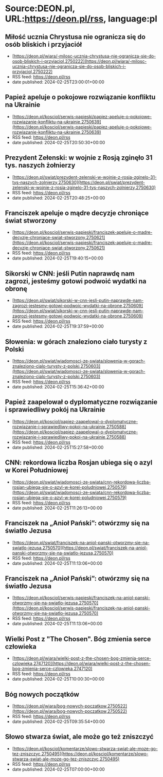 # Source:DEON.pl, URL:https://deon.pl/rss, language:pl

## Miłość ucznia Chrystusa nie ogranicza się do osób bliskich i przyjaciół
 - [https://deon.pl/wiara/-milosc-ucznia-chrystusa-nie-ogranicza-sie-do-osob-bliskich-i-przyjaciol,2750222](https://deon.pl/wiara/-milosc-ucznia-chrystusa-nie-ogranicza-sie-do-osob-bliskich-i-przyjaciol,2750222)
 - RSS feed: https://deon.pl/rss
 - date published: 2024-02-25T23:00:01+00:00



## Papież apeluje o pokojowe rozwiązanie konfliktu na Ukrainie
 - [https://deon.pl/kosciol/serwis-papieski/papiez-apeluje-o-pokojowe-rozwiazanie-konfliktu-na-ukrainie,2750639](https://deon.pl/kosciol/serwis-papieski/papiez-apeluje-o-pokojowe-rozwiazanie-konfliktu-na-ukrainie,2750639)
 - RSS feed: https://deon.pl/rss
 - date published: 2024-02-25T20:50:30+00:00



## Prezydent Zełenski: w wojnie z Rosją zginęło 31 tys. naszych żołnierzy
 - [https://deon.pl/swiat/prezydent-zelenski-w-wojnie-z-rosja-zginelo-31-tys-naszych-zolnierzy,2750630](https://deon.pl/swiat/prezydent-zelenski-w-wojnie-z-rosja-zginelo-31-tys-naszych-zolnierzy,2750630)
 - RSS feed: https://deon.pl/rss
 - date published: 2024-02-25T20:48:25+00:00



## Franciszek apeluje o mądre decyzje chroniące świat stworzony
 - [https://deon.pl/kosciol/serwis-papieski/franciszek-apeluje-o-madre-decyzje-chroniace-swiat-stworzony,2750621](https://deon.pl/kosciol/serwis-papieski/franciszek-apeluje-o-madre-decyzje-chroniace-swiat-stworzony,2750621)
 - RSS feed: https://deon.pl/rss
 - date published: 2024-02-25T19:40:15+00:00



## Sikorski w CNN: jeśli Putin naprawdę nam zagrozi, jesteśmy gotowi podwoić wydatki na obronę
 - [https://deon.pl/swiat/sikorski-w-cnn-jesli-putin-naprawde-nam-zagrozi-jestesmy-gotowi-podwoic-wydatki-na-obrone,2750609](https://deon.pl/swiat/sikorski-w-cnn-jesli-putin-naprawde-nam-zagrozi-jestesmy-gotowi-podwoic-wydatki-na-obrone,2750609)
 - RSS feed: https://deon.pl/rss
 - date published: 2024-02-25T19:37:59+00:00



## Słowenia: w górach znaleziono ciało turysty z Polski
 - [https://deon.pl/swiat/wiadomosci-ze-swiata/slowenia-w-gorach-znaleziono-cialo-turysty-z-polski,2750603](https://deon.pl/swiat/wiadomosci-ze-swiata/slowenia-w-gorach-znaleziono-cialo-turysty-z-polski,2750603)
 - RSS feed: https://deon.pl/rss
 - date published: 2024-02-25T15:36:42+00:00



## Papież zaapelował o dyplomatyczne rozwiązanie i sprawiedliwy pokój na Ukrainie
 - [https://deon.pl/kosciol/papiez-zaapelowal-o-dyplomatyczne-rozwiazanie-i-sprawiedliwy-pokoj-na-ukrainie,2750588](https://deon.pl/kosciol/papiez-zaapelowal-o-dyplomatyczne-rozwiazanie-i-sprawiedliwy-pokoj-na-ukrainie,2750588)
 - RSS feed: https://deon.pl/rss
 - date published: 2024-02-25T15:27:58+00:00



## CNN: rekordowa liczba Rosjan ubiega się o azyl w Korei Południowej
 - [https://deon.pl/swiat/wiadomosci-ze-swiata/cnn-rekordowa-liczba-rosjan-ubiega-sie-o-azyl-w-korei-poludniowej,2750579](https://deon.pl/swiat/wiadomosci-ze-swiata/cnn-rekordowa-liczba-rosjan-ubiega-sie-o-azyl-w-korei-poludniowej,2750579)
 - RSS feed: https://deon.pl/rss
 - date published: 2024-02-25T11:26:13+00:00



## Franciszek na „Anioł Pański”: otwórzmy się na światło Jezusa
 - [https://deon.pl/swiat/franciszek-na-aniol-panski-otworzmy-sie-na-swiatlo-jezusa,2750570](https://deon.pl/swiat/franciszek-na-aniol-panski-otworzmy-sie-na-swiatlo-jezusa,2750570)
 - RSS feed: https://deon.pl/rss
 - date published: 2024-02-25T11:13:06+00:00



## Franciszek na „Anioł Pański”: otwórzmy się na światło Jezusa
 - [https://deon.pl/kosciol/serwis-papieski/franciszek-na-aniol-panski-otworzmy-sie-na-swiatlo-jezusa,2750570](https://deon.pl/kosciol/serwis-papieski/franciszek-na-aniol-panski-otworzmy-sie-na-swiatlo-jezusa,2750570)
 - RSS feed: https://deon.pl/rss
 - date published: 2024-02-25T11:13:06+00:00



## Wielki Post z "The Chosen". Bóg zmienia serce człowieka
 - [https://deon.pl/wiara/wielki-post-z-the-chosen-bog-zmienia-serce-czlowieka,2747120](https://deon.pl/wiara/wielki-post-z-the-chosen-bog-zmienia-serce-czlowieka,2747120)
 - RSS feed: https://deon.pl/rss
 - date published: 2024-02-25T10:00:30+00:00



## Bóg nowych początków
 - [https://deon.pl/wiara/bog-nowych-poczatkow,2750522](https://deon.pl/wiara/bog-nowych-poczatkow,2750522)
 - RSS feed: https://deon.pl/rss
 - date published: 2024-02-25T09:35:54+00:00



## Słowo stwarza świat, ale może go też zniszczyć
 - [https://deon.pl/kosciol/komentarze/slowo-stwarza-swiat-ale-moze-go-tez-zniszczyc,2750495](https://deon.pl/kosciol/komentarze/slowo-stwarza-swiat-ale-moze-go-tez-zniszczyc,2750495)
 - RSS feed: https://deon.pl/rss
 - date published: 2024-02-25T07:00:00+00:00



